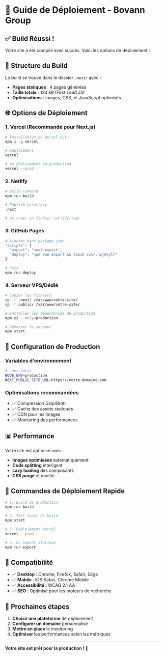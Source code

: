 # 🚀 Guide de Déploiement - Bovann Group

## ✅ Build Réussi !

Votre site a été compilé avec succès. Voici les options de déploiement :

## 📁 Structure du Build

Le build se trouve dans le dossier `.next/` avec :
- **Pages statiques** : 4 pages générées
- **Taille totale** : 134 kB (First Load JS)
- **Optimisations** : Images, CSS, et JavaScript optimisés

## 🌐 Options de Déploiement

### **1. Vercel (Recommandé pour Next.js)**
```bash
# Installation de Vercel CLI
npm i -g vercel

# Déploiement
vercel

# Ou déploiement en production
vercel --prod
```

### **2. Netlify**
```bash
# Build command
npm run build

# Publish directory
.next

# Ou créer un fichier netlify.toml
```

### **3. GitHub Pages**
```bash
# Ajouter dans package.json
"scripts": {
  "export": "next export",
  "deploy": "npm run export && touch out/.nojekyll"
}

# Puis
npm run deploy
```

### **4. Serveur VPS/Dédié**
```bash
# Copier les fichiers
cp -r .next/ /var/www/votre-site/
cp -r public/ /var/www/votre-site/

# Installer les dépendances de production
npm ci --only=production

# Démarrer le serveur
npm start
```

## 🔧 Configuration de Production

### **Variables d'environnement**
```bash
# .env.local
NODE_ENV=production
NEXT_PUBLIC_SITE_URL=https://votre-domaine.com
```

### **Optimisations recommandées**
- ✅ Compression Gzip/Brotli
- ✅ Cache des assets statiques
- ✅ CDN pour les images
- ✅ Monitoring des performances

## 📊 Performance

Votre site est optimisé avec :
- **Images optimisées** automatiquement
- **Code splitting** intelligent
- **Lazy loading** des composants
- **CSS purgé** et minifié

## 🚀 Commandes de Déploiement Rapide

```bash
# 1. Build de production
npm run build

# 2. Test local du build
npm start

# 3. Déploiement Vercel
vercel --prod

# 4. Ou export statique
npm run export
```

## 📱 Compatibilité

- ✅ **Desktop** : Chrome, Firefox, Safari, Edge
- ✅ **Mobile** : iOS Safari, Chrome Mobile
- ✅ **Accessibilité** : WCAG 2.1 AA
- ✅ **SEO** : Optimisé pour les moteurs de recherche

## 🎯 Prochaines étapes

1. **Choisir une plateforme** de déploiement
2. **Configurer un domaine** personnalisé
3. **Mettre en place** le monitoring
4. **Optimiser** les performances selon les métriques

---

**Votre site est prêt pour la production ! 🎉**

